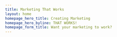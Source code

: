 ```yaml
---
title: Marketing That Works
layout: home
homepage_hero_title: Creating Marketing
homepage_hero_byline: THAT WORKS!
homepage_form_title: Want your marketing to work?
---
```

